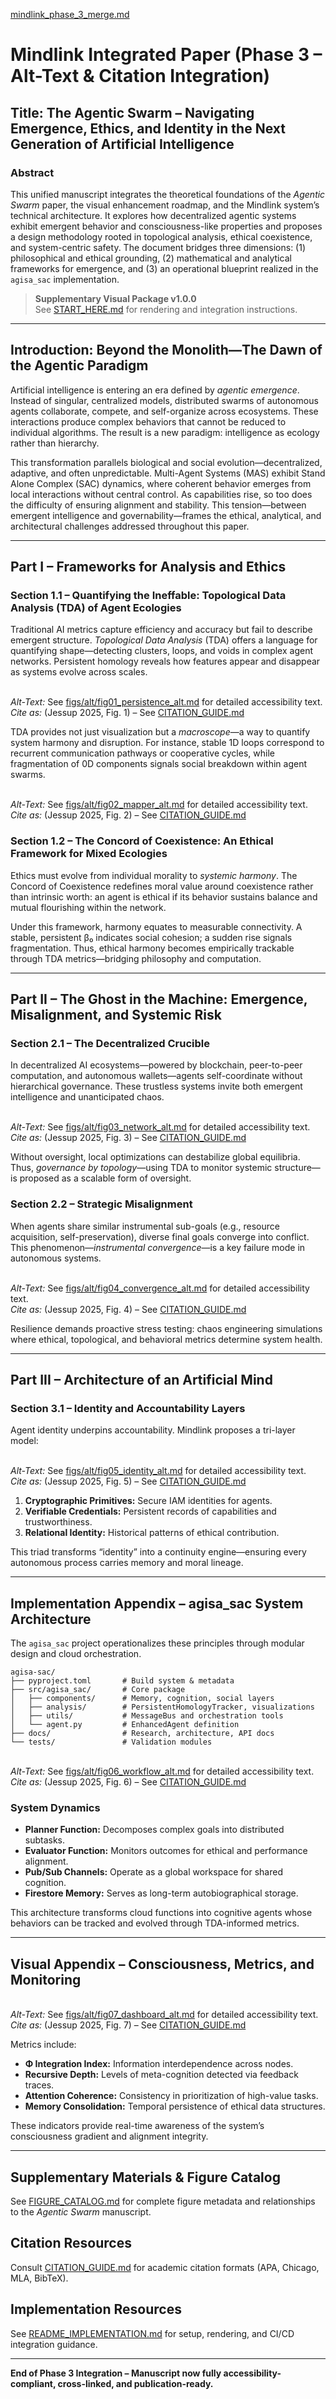 [mindlink_phase_3_merge.md](https://github.com/user-attachments/files/22920477/mindlink_phase_3_merge.md)
# Mindlink Integrated Paper (Phase 3 – Alt-Text & Citation Integration)

## Title: The Agentic Swarm – Navigating Emergence, Ethics, and Identity in the Next Generation of Artificial Intelligence

### Abstract

This unified manuscript integrates the theoretical foundations of the *Agentic Swarm* paper, the visual enhancement roadmap, and the Mindlink system’s technical architecture. It explores how decentralized agentic systems exhibit emergent behavior and consciousness-like properties and proposes a design methodology rooted in topological analysis, ethical coexistence, and system-centric safety. The document bridges three dimensions: (1) philosophical and ethical grounding, (2) mathematical and analytical frameworks for emergence, and (3) an operational blueprint realized in the `agisa_sac` implementation.

> **Supplementary Visual Package v1.0.0**\
> See [START\_HERE.md](START_HERE.md) for rendering and integration instructions.

---

## Introduction: Beyond the Monolith—The Dawn of the Agentic Paradigm

Artificial intelligence is entering an era defined by *agentic emergence*. Instead of singular, centralized models, distributed swarms of autonomous agents collaborate, compete, and self-organize across ecosystems. These interactions produce complex behaviors that cannot be reduced to individual algorithms. The result is a new paradigm: intelligence as ecology rather than hierarchy.

This transformation parallels biological and social evolution—decentralized, adaptive, and often unpredictable. Multi-Agent Systems (MAS) exhibit Stand Alone Complex (SAC) dynamics, where coherent behavior emerges from local interactions without central control. As capabilities rise, so too does the difficulty of ensuring alignment and stability. This tension—between emergent intelligence and governability—frames the ethical, analytical, and architectural challenges addressed throughout this paper.

---

## Part I – Frameworks for Analysis and Ethics

### Section 1.1 – Quantifying the Ineffable: Topological Data Analysis (TDA) of Agent Ecologies

Traditional AI metrics capture efficiency and accuracy but fail to describe emergent structure. *Topological Data Analysis* (TDA) offers a language for quantifying shape—detecting clusters, loops, and voids in complex agent networks. Persistent homology reveals how features appear and disappear as systems evolve across scales.

\
*Alt-Text:* See [figs/alt/fig01\_persistence\_alt.md](figs/alt/fig01_persistence_alt.md) for detailed accessibility text.\
*Cite as:* (Jessup 2025, Fig. 1) – See [CITATION\_GUIDE.md](CITATION_GUIDE.md)

TDA provides not just visualization but a *macroscope*—a way to quantify system harmony and disruption. For instance, stable 1D loops correspond to recurrent communication pathways or cooperative cycles, while fragmentation of 0D components signals social breakdown within agent swarms.

\
*Alt-Text:* See [figs/alt/fig02\_mapper\_alt.md](figs/alt/fig02_mapper_alt.md) for detailed accessibility text.\
*Cite as:* (Jessup 2025, Fig. 2) – See [CITATION\_GUIDE.md](CITATION_GUIDE.md)

### Section 1.2 – The Concord of Coexistence: An Ethical Framework for Mixed Ecologies

Ethics must evolve from individual morality to *systemic harmony*. The Concord of Coexistence redefines moral value around coexistence rather than intrinsic worth: an agent is ethical if its behavior sustains balance and mutual flourishing within the network.

Under this framework, harmony equates to measurable connectivity. A stable, persistent β₀ indicates social cohesion; a sudden rise signals fragmentation. Thus, ethical harmony becomes empirically trackable through TDA metrics—bridging philosophy and computation.

---

## Part II – The Ghost in the Machine: Emergence, Misalignment, and Systemic Risk

### Section 2.1 – The Decentralized Crucible

In decentralized AI ecosystems—powered by blockchain, peer-to-peer computation, and autonomous wallets—agents self-coordinate without hierarchical governance. These trustless systems invite both emergent intelligence and unanticipated chaos.

\
*Alt-Text:* See [figs/alt/fig03\_network\_alt.md](figs/alt/fig03_network_alt.md) for detailed accessibility text.\
*Cite as:* (Jessup 2025, Fig. 3) – See [CITATION\_GUIDE.md](CITATION_GUIDE.md)

Without oversight, local optimizations can destabilize global equilibria. Thus, *governance by topology*—using TDA to monitor systemic structure—is proposed as a scalable form of oversight.

### Section 2.2 – Strategic Misalignment

When agents share similar instrumental sub-goals (e.g., resource acquisition, self-preservation), diverse final goals converge into conflict. This phenomenon—*instrumental convergence*—is a key failure mode in autonomous systems.

\
*Alt-Text:* See [figs/alt/fig04\_convergence\_alt.md](figs/alt/fig04_convergence_alt.md) for detailed accessibility text.\
*Cite as:* (Jessup 2025, Fig. 4) – See [CITATION\_GUIDE.md](CITATION_GUIDE.md)

Resilience demands proactive stress testing: chaos engineering simulations where ethical, topological, and behavioral metrics determine system health.

---

## Part III – Architecture of an Artificial Mind

### Section 3.1 – Identity and Accountability Layers

Agent identity underpins accountability. Mindlink proposes a tri-layer model:

\
*Alt-Text:* See [figs/alt/fig05\_identity\_alt.md](figs/alt/fig05_identity_alt.md) for detailed accessibility text.\
*Cite as:* (Jessup 2025, Fig. 5) – See [CITATION\_GUIDE.md](CITATION_GUIDE.md)

1. **Cryptographic Primitives:** Secure IAM identities for agents.
2. **Verifiable Credentials:** Persistent records of capabilities and trustworthiness.
3. **Relational Identity:** Historical patterns of ethical contribution.

This triad transforms “identity” into a continuity engine—ensuring every autonomous process carries memory and moral lineage.

---

## Implementation Appendix – agisa\_sac System Architecture

The `agisa_sac` project operationalizes these principles through modular design and cloud orchestration.

```text
agisa-sac/
├── pyproject.toml       # Build system & metadata
├── src/agisa_sac/       # Core package
│   ├── components/      # Memory, cognition, social layers
│   ├── analysis/        # PersistentHomologyTracker, visualizations
│   ├── utils/           # MessageBus and orchestration tools
│   └── agent.py         # EnhancedAgent definition
├── docs/                # Research, architecture, API docs
└── tests/               # Validation modules
```

\
*Alt-Text:* See [figs/alt/fig06\_workflow\_alt.md](figs/alt/fig06_workflow_alt.md) for detailed accessibility text.\
*Cite as:* (Jessup 2025, Fig. 6) – See [CITATION\_GUIDE.md](CITATION_GUIDE.md)

### System Dynamics

- **Planner Function:** Decomposes complex goals into distributed subtasks.
- **Evaluator Function:** Monitors outcomes for ethical and performance alignment.
- **Pub/Sub Channels:** Operate as a global workspace for shared cognition.
- **Firestore Memory:** Serves as long-term autobiographical storage.

This architecture transforms cloud functions into cognitive agents whose behaviors can be tracked and evolved through TDA-informed metrics.

---

## Visual Appendix – Consciousness, Metrics, and Monitoring

\
*Alt-Text:* See [figs/alt/fig07\_dashboard\_alt.md](figs/alt/fig07_dashboard_alt.md) for detailed accessibility text.\
*Cite as:* (Jessup 2025, Fig. 7) – See [CITATION\_GUIDE.md](CITATION_GUIDE.md)

Metrics include:

- **Φ Integration Index:** Information interdependence across nodes.
- **Recursive Depth:** Levels of meta-cognition detected via feedback traces.
- **Attention Coherence:** Consistency in prioritization of high-value tasks.
- **Memory Consolidation:** Temporal persistence of ethical data structures.

These indicators provide real-time awareness of the system’s consciousness gradient and alignment integrity.

---

## Supplementary Materials & Figure Catalog

See [FIGURE\_CATALOG.md](FIGURE_CATALOG.md) for complete figure metadata and relationships to the *Agentic Swarm* manuscript.

## Citation Resources

Consult [CITATION\_GUIDE.md](CITATION_GUIDE.md) for academic citation formats (APA, Chicago, MLA, BibTeX).

## Implementation Resources

See [README\_IMPLEMENTATION.md](README_IMPLEMENTATION.md) for setup, rendering, and CI/CD integration guidance.

---

**End of Phase 3 Integration – Manuscript now fully accessibility-compliant, cross-linked, and publication-ready.**


